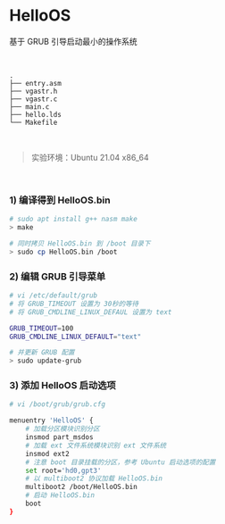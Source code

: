 # HelloOS
基于 GRUB 引导启动最小的操作系统

<br>

```
.
├── entry.asm
├── vgastr.h
├── vgastr.c
├── main.c
├── hello.lds
└── Makefile
```

<br>

> 实验环境：Ubuntu 21.04 x86_64 

<br>

### 1) 编译得到 HelloOS.bin

```sh
# sudo apt install g++ nasm make
> make

# 同时拷贝 HelloOS.bin 到 /boot 目录下
> sudo cp HelloOS.bin /boot
```

### 2) 编辑 GRUB 引导菜单

```sh
# vi /etc/default/grub
# 将 GRUB_TIMEOUT 设置为 30秒的等待
# 将 GRUB_CMDLINE_LINUX_DEFAUL 设置为 text

GRUB_TIMEOUT=100
GRUB_CMDLINE_LINUX_DEFAULT="text"

# 并更新 GRUB 配置
> sudo update-grub
```

### 3) 添加 HelloOS 启动选项

```sh
# vi /boot/grub/grub.cfg

menuentry 'HelloOS' {
    # 加载分区模块识别分区
    insmod part_msdos
    # 加载 ext 文件系统模块识别 ext 文件系统
    insmod ext2
    # 注意 boot 目录挂载的分区，参考 Ubuntu 启动选项的配置
    set root='hd0,gpt3'
    # 以 multiboot2 协议加载 HelloOS.bin
    multiboot2 /boot/HelloOS.bin
    # 启动 HelloOS.bin
    boot
}
```
